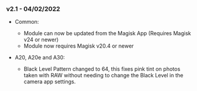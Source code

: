 ### v2.1 - 04/02/2022
* Common:
  * Module can now be updated from the Magisk App (Requires Magisk v24 or newer)
  * Module now requires Magisk v20.4 or newer

* A20, A20e and A30:
  * Black Level Pattern changed to 64, this fixes pink tint on photos taken with RAW without needing to change the Black Level in the camera app settings.